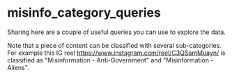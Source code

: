 # misinfo_category_queries
Sharing here are a couple of useful queries you can use to explore the data. 

Note that a piece of content can be classified with several sub-categories. For example this IG reel https://www.instagram.com/reel/C3QSamMuayn/ is classified as "Misinformation - Anti-Government" and "Misinformation - Aliens".
